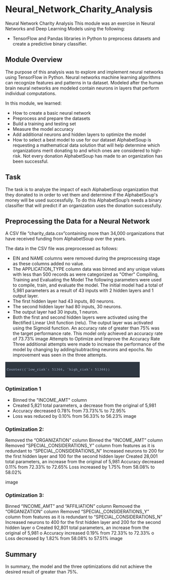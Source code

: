 # Neural_Network_Charity_Analysis
Neural Network Charity Analysis
This module was an exercise in Neural Networks and Deep Learning Models using the following:
-  TensorFlow and Pandas libraries in Python to preprocess datasets and create a predictive binary classifier.

## Module Overview
The purpose of this analysis was to explore and implement neural networks using TensorFlow in Python. Neural networks machine learning algorithms can recognize features and patterns in ta dataset. Modeled after the human brain neural networks are modeled contain neurons in layers that perform individual computations.

In this module, we learned:
- How to create a basic neural network
 - Preprocess and prepare the datasets
-  Build a training and testing set
- Measure the model accuracy
- Add additional neurons and hidden layers to optimize the model
- How to select a best model to use for our dataset
AlphabetSoup is requesting a mathematical data solution that will help determine which organizations merit donating to and which ones are considered to high-risk. Not every donation AlphabetSoup has made to an organization has been successful.   

## Task

The task is to analyze the impact of each AlphabetSoup organization that they donated to in order to vet them and determine if the AlphabetSoup's money will be used successfully. To do this AlphabetSoup’s needs a binary classifier that will predict if an organization uses the donation successfully. 

## Preprocessing the Data for a Neural Network
A CSV file “charity_data.csv”containing more than 34,000 organizations that have received funding from AlphabetSoup over the years. 

The data in the CSV file was preprocessed as follows:
- EIN and NAME columns were removed during the preprocessing stage as these columns added no value.
- The APPLICATION_TYPE column data was binned and any unique values with less than 500 records as were categorized as "Other"
Compiling, Training and Evaluating the Model
The following parameters were used to compile, train, and evaluate the model. The initial model had a total of 5,981 parameters as a result of 43 inputs with 2 hidden layers and 1 output layer.
- The first hidden layer had 43 inputs, 80 neurons.
- The second hidden layer had 80 inputs, 30 neurons.
- The output layer had 30 inputs, 1 neuron.
- Both the first and second hidden layers were activated using the Rectified Linear Unit function (relu). The output layer was activated using the Sigmoid function.
An accuracy rate of greater than 75% was the target performance rate. This model only achieved an accuracy rate of 73.73%
image
Attempts to Optimize and Improve the Accuracy Rate
Three additional attempts were made to increase the performance of the model by changing by adding/subtracting neurons and epochs. No improvement was seen in the three attempts.

![image](https://github.com/blueschistrocks/Credit_Risk_Analysis/blob/65252712f949bf3523f7bacf0f80a67000612adc/Images/Screen%20Shot%202022-06-04%20at%207.10.55%20PM.png)<br>

### Optimization 1
- Binned the "INCOME_AMT" column
- Created 5,821 total parameters, a decrease from the original of 5,981
- Accuracy decreased 0.78% from 73.73%% to 72.95%
- Loss was reduced by 0.10% from 56.33% to 56.23%
image

### Optimization 2:
Removed the “ORGANIZATION” column
Binned the “INCOME_AMT” column
Removed “SPECIAL_CONSIDERATIONS_Y” column from features as it is redundant to “SPECIAL_CONSIDERATIONS_N”
Increased neurons to 200 for the first hidden layer and 100 for the second hidden layer
Created 28,001 total parameters, an increase from the original of 5,981
Accuracy decreased 0.11% from 72.33% to 72.65%
Loss increased by 1.75% from 58.08% to 58.02%

image
### Optimization 3:
Binned “INCOME_AMT” and “AFFILIATION” column
Removed the “ORGANIZATION” column
Removed “SPECIAL_CONSIDERATIONS_Y” column from features as it is redundant to “SPECIAL_CONSIDERATIONS_N”
Increased neurons to 400 for the first hidden layer and 200 for the second hidden layer
o	Created 92,801 total parameters, an increase from the original of 5,981
o	Accuracy increased 0.19% from 72.33% to 72.33%
o	Loss decreased by 1.82% from 58.08% to 57.51%
image
## Summary
In summary, the model and the three optimizations did not achieve the desired result of greater than 75%.


